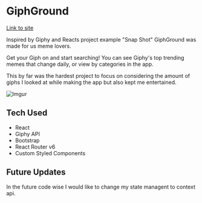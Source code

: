 # GiphGround

<a href="https://pensive-mahavira-bffa2d.netlify.app">Link to site</a>

Inspired by Giphy and Reacts project example "Snap Shot" GiphGround was made for us meme lovers.

Get your Giph on and start searching!
You can see Giphy's top trending memes that change daily, or view by categories in the app.

This by far was the hardest project to focus on considering the amount of giphs I looked at while making the app but also kept me entertained.

![Imgur](https://i.imgur.com/vXfRgUU.png)


## Tech Used

<ul>
    <li>React</li>
    <li>Giphy API</li>
    <li>Bootstrap</li>
    <li>React Router v6</li>
    <li>Custom Styled Components</li>
</ul>

## Future Updates

In the future code wise I would like to change my state managent to context api.
